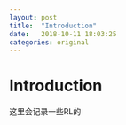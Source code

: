 ```yaml
---
layout: post
title:  "Introduction"
date:   2018-10-11 18:03:25
categories: original
---
```


#  Introduction

这里会记录一些RL的
